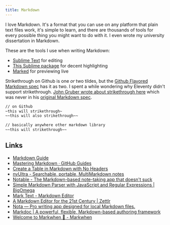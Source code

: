 ```yaml
---
title: Markdown
---
```


I love Markdown. It's a format that you can use on any platform that plain text files work, it's simple to learn, and there are thousands of tools for every possible thing you might want to do with it. I even wrote my university dissertation in Markdown.

These are the tools I use when writing Markdown:

- [Sublime Text](https://www.sublimetext.com/) for editing
- [This Sublime package](https://github.com/SublimeText-Markdown/MarkdownEditing) for decent highlighting
- [Marked](https://marked2app.com/) for previewing live

Strikethrough on Github is one _or_ two tildes, but the [Github Flavored Markdown spec](https://github.github.com/gfm/#strikethrough-extension-) has it as two. I spent a while wondering why Eleventy didn't support strikethrough. [John Gruber wrote about strikethrough here](https://daringfireball.net/linked/2015/11/05/markdown-strikethrough-slack) which was never in his [original Markdown spec](https://daringfireball.net/projects/markdown/syntax).

```txt
// on Github
~this will strikethrough~
~~this will also strikethrough~~

// basically anywhere other markdown library
~~this will strikethrough~~
```

## Links

- [Markdown Guide](https://www.markdownguide.org/)
- [Mastering Markdown · GitHub Guides](https://guides.github.com/features/mastering-markdown/)
- [Create a Table in Markdown with No Headers](https://rknight.me/create-a-blank-no-header-markdown-table/)
- [nvUltra - Searchable, portable, MultiMarkdown notes](https://nvultra.com/)
- [Notable - The Markdown-based note-taking app that doesn't suck](https://notable.app/#download)
- [Simple Markdown Parser with JavaScript and Regular Expressions | BigOmega](https://www.bigomega.dev/markdown-parser)
- [Mark Text - Markdown Editor](https://marktext.app/)
- [A Markdown Editor for the 21st Century | Zettlr](https://www.zettlr.com/)
- [Nota — Pro writing app designed for local Markdown files.](https://nota.md/)
- [Markdoc | A powerful, flexible, Markdown-based authoring framework](https://markdoc.io/)
- [Welcome to Markwhen 👋 - Markwhen](https://markwhen.com/)

